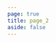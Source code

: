 ```yaml
---
page: true
title: page_2
aside: false
---
```

<script setup>
  import Page from "./.vitepress/theme/components/Page.vue";
  import { useData } from "vitepress";
  const { theme } = useData();
  const posts = theme.value.posts.slice(20,40)
</script>
<Page :posts="posts" :pageCurrent="2" :pagesNum="3" />